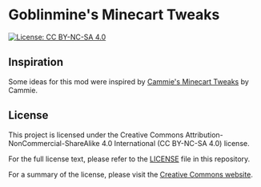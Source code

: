 # Goblinmine's Minecart Tweaks
[![License: CC BY-NC-SA 4.0](https://img.shields.io/badge/License-CC_BY--NC--SA_4.0-lightgrey.svg)](https://creativecommons.org/licenses/by-nc-sa/4.0/)
## Inspiration
Some ideas for this mod were inspired by [Cammie's Minecart Tweaks](https://github.com/CammiePone/Cammies-Minecart-Tweaks) by Cammie.
## License

This project is licensed under the Creative Commons Attribution-NonCommercial-ShareAlike 4.0 International (CC BY-NC-SA 4.0) license. 

For the full license text, please refer to the [LICENSE](LICENSE) file in this repository.

For a summary of the license, please visit the [Creative Commons website](https://creativecommons.org/licenses/by-nc-sa/4.0/).